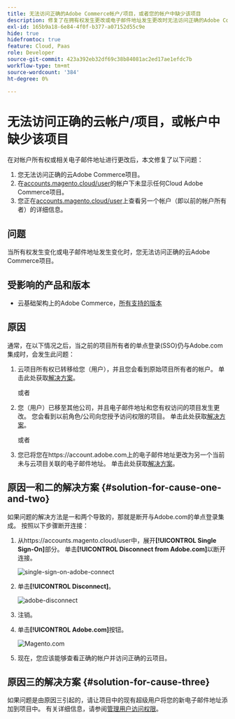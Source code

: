 ```yaml
---
title: 无法访问正确的Adobe Commerce帐户/项目，或者您的帐户中缺少该项目
description: 修复了在拥有权发生更改或电子邮件地址发生更改时无法访问正确的Adobe Commerce云项目的问题。
exl-id: 165b9a18-6e84-4f0f-b377-a07152d55c9e
hide: true
hidefromtoc: true
feature: Cloud, Paas
role: Developer
source-git-commit: 423a392eb32df69c38b84081ac2ed17ae1efdc7b
workflow-type: tm+mt
source-wordcount: '384'
ht-degree: 0%

---
```


# 无法访问正确的云帐户/项目，或帐户中缺少该项目

在对帐户所有权或相关电子邮件地址进行更改后，本文修复了以下问题：

1. 您无法访问正确的云Adobe Commerce项目。
1. 在[accounts.magento.cloud/user](https://accounts.magento.cloud/user)的帐户下未显示任何Cloud Adobe Commerce项目。
1. 您正在[accounts.magento.cloud/user](https://accounts.magento.cloud/user)上查看另一个帐户（即以前的帐户所有者）的详细信息。

## 问题

当所有权发生变化或电子邮件地址发生变化时，您无法访问正确的云Adobe Commerce项目。

## 受影响的产品和版本

* 云基础架构上的Adobe Commerce，[所有支持的版本](https://www.adobe.com/content/dam/cc/en/legal/terms/enterprise/pdfs/Adobe-Commerce-Software-Lifecycle-Policy.pdf)

## 原因

通常，在以下情况之后，当之前的项目所有者的单点登录(SSO)仍与Adobe.com集成时，会发生此问题：

1. 云项目所有权已转移给您（用户），并且您会看到原始项目所有者的帐户。 单击此处获取[解决方案](#solution-for-cause-one-and-two)。

   或者

1. 您（用户）已移至其他公司，并且电子邮件地址和您有权访问的项目发生更改。 您会看到以前角色/公司向您授予访问权限的项目。 单击此处获取[解决方案](#solution-for-cause-one-and-two)。

   或者

1. 您已将您在https://account.adobe.com上的电子邮件地址更改为另一个当前未与云项目关联的电子邮件地址。 单击此处获取[解决方案](#solution-for-cause-three)。

## 原因一和二的解决方案 {#solution-for-cause-one-and-two}

如果问题的解决方法是一和两个导致的，那就是断开与Adobe.com的单点登录集成。 按照以下步骤断开连接：

1. 从https://accounts.magento.cloud/user中，展开&#x200B;**[!UICONTROL Single Sign-On]**&#x200B;部分。 单击&#x200B;**[!UICONTROL Disconnect from Adobe.com]**&#x200B;以断开连接。

   ![single-sign-on-adobe-connect](assets/sso-adobe-disconnect.png)

1. 单击&#x200B;**[!UICONTROL Disconnect]**。

   ![adobe-disconnect](assets/adobe-disconnect.png)

1. 注销。
1. 单击&#x200B;**[!UICONTROL Adobe.com]**&#x200B;按钮。

   ![Magento.com](assets/adobe-welcome-login.png)

1. 现在，您应该能够查看正确的帐户并访问正确的云项目。

## 原因三的解决方案 {#solution-for-cause-three}

如果问题是由原因三引起的，请让项目中的现有超级用户将您的新电子邮件地址添加到项目中。 有关详细信息，请参阅[管理用户访问权限](https://experienceleague.adobe.com/docs/commerce-cloud-service/user-guide/project/user-access.html)。
